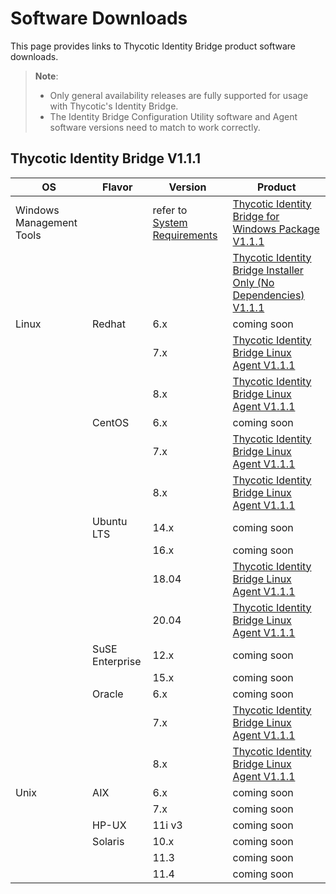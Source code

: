 [title]: # (Software Downloads)
[tags]: # (links)
[priority]: # (3)
# Software Downloads

This page provides links to Thycotic Identity Bridge product software downloads.

>**Note**:
>
> * Only general availability releases are fully supported for usage with Thycotic's Identity Bridge.
> * The Identity Bridge Configuration Utility software and Agent software versions need to match to work correctly.

## Thycotic Identity Bridge V1.1.1

| OS | Flavor | Version | Product |
| ----- | ----- | ----- | ----- |
| Windows Management Tools | | refer to [System Requirements](index.md#windows__amp__active_directory_requirements) | [Thycotic Identity Bridge for Windows Package V1.1.1](https://tmsnuget.thycotic.com/software/IdBridge/ThycoticIdentityBridge_x64_v1.1.118.0.exe) |
| | | | [Thycotic Identity Bridge Installer Only (No Dependencies) V1.1.1](https://tmsnuget.thycotic.com/software/IdBridge/ADBridge.Installer_x64_v1.1.118.0.msi) |
| Linux | Redhat | 6.x | coming soon |
| | | 7.x | [Thycotic Identity Bridge Linux Agent V1.1.1](https://tmsnuget.thycotic.com/software/IdBridge/pmagent_x86_64_V1.1.15_rhel7.rpm) |
| | | 8.x | [Thycotic Identity Bridge Linux Agent V1.1.1](https://tmsnuget.thycotic.com/software/IdBridge/pmagent_x86_64_V1.1.15_rhel8.rpm) |
| | CentOS | 6.x | coming soon |
| | | 7.x | [Thycotic Identity Bridge Linux Agent V1.1.1](https://tmsnuget.thycotic.com/software/IdBridge/pmagent_x86_64_V1.1.15_centos7.rpm) |
| | | 8.x | [Thycotic Identity Bridge Linux Agent V1.1.1](https://tmsnuget.thycotic.com/software/IdBridge/pmagent_x86_64_V1.1.15_centos8.rpm) |
| | Ubuntu LTS | 14.x | coming soon |
| | | 16.x | coming soon |
| | | 18.04 | [Thycotic Identity Bridge Linux Agent V1.1.1](https://tmsnuget.thycotic.com/software/IdBridge/pmagent_x86_64_V1.1.15_ubuntu18.deb) |
| | | 20.04 | [Thycotic Identity Bridge Linux Agent V1.1.1](https://tmsnuget.thycotic.com/software/IdBridge/pmagent_x86_64_V1.1.15_ubuntu20.deb) |
| | SuSE Enterprise | 12.x | coming soon |
| | | 15.x | coming soon |
| | Oracle | 6.x | coming soon |
| | | 7.x | [Thycotic Identity Bridge Linux Agent V1.1.1](https://tmsnuget.thycotic.com/software/IdBridge/pmagent_x86_64_V1.1.15_oraclelinux7.rpm) |
| | | 8.x | [Thycotic Identity Bridge Linux Agent V1.1.1](https://tmsnuget.thycotic.com/software/IdBridge/pmagent_x86_64_V1.1.15_oraclelinux8.rpm) |
| Unix | AIX | 6.x | coming soon |
| | | 7.x | coming soon |
| | HP-UX | 11i v3 | coming soon |
| | Solaris | 10.x | coming soon |
| | | 11.3 | coming soon |
| | | 11.4 | coming soon |
